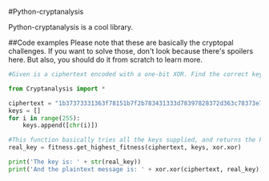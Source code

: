 #Python-cryptanalysis

Python-cryptanalysis is a cool library.

##Code examples
Please note that these are basically the cryptopal challenges. If you want to solve those, don't look because there's spoilers here. But also, you should do it from scratch to learn more.
```python
#Given is a ciphertext encoded with a one-bit XOR. Find the correct key

from Cryptanalysis import *

ciphertext = "1b37373331363f78151b7f2b783431333d78397828372d363c78373e783a393b3736".decode('hex')
keys = []
for i in range(255):
	keys.append([chr(i)])

#This function basically tries all the keys supplied, and returns the key with the highest fitness
real_key = fitness.get_highest_fitness(ciphertext, keys, xor.xor)

print('The key is: ' + str(real_key))
print('And the plaintext message is: ' + xor.xor(ciphertext, real_key))
```

